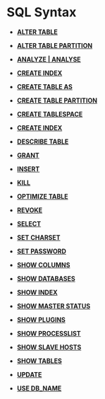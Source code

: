 # SQL Syntax<a name="EN-US_TOPIC_0289900416"></a>

-   **[ALTER TABLE](dolphin-alter-table.md)**  

-   **[ALTER TABLE PARTITION](dolphin-alter-table-partition.md)**  

-   **[ANALYZE | ANALYSE](dolphin-analyze-analyse.md)**

-   **[CREATE INDEX](dolphin-create-index.md)**

-   **[CREATE TABLE AS](dolphin-create-table-as.md)**

-   **[CREATE TABLE PARTITION](dolphin-create-table-partition.md)**

-   **[CREATE TABLESPACE](dolphin-create-tablespace.md)**

-   **[CREATE INDEX](dolphin-create-index.md)**

-   **[DESCRIBE TABLE](dolphin-describe-table.md)**

-   **[GRANT](dolphin-grant.md)**

-   **[INSERT](dolphin-insert.md)**

-   **[KILL](dolphin-kill.md)**  

-   **[OPTIMIZE TABLE](dolphin-optimize-table.md)**

-   **[REVOKE](dolphin-revoke.md)**

-   **[SELECT](dolphin-select.md)**  

-   **[SET CHARSET](dolphin-set-charset.md)**

-   **[SET PASSWORD](dolphin-set-password.md)**  

-   **[SHOW COLUMNS](dolphin-show_columns.md)**  

-   **[SHOW DATABASES](dolphin-show-databases.md)**

-   **[SHOW INDEX](dolphin-show-index.md)**  

-   **[SHOW MASTER STATUS](dolphin-show-master-status.md)**

-   **[SHOW PLUGINS](dolphin-show_plugins.md)**  

-   **[SHOW PROCESSLIST](dolphin-show-processlist.md)**

-   **[SHOW SLAVE HOSTS](dolphin-show-slave-hosts.md)**

-   **[SHOW TABLES](dolphin-show_tables.md)**  

-   **[UPDATE](dolphin-update.md)**

-   **[USE DB_NAME](dolphin-use-db_name.md)**  
